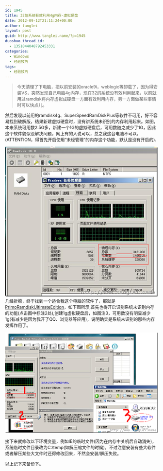 ```yaml
---
id: 1945
title: 32位系统有效利用4g内存-虚拟硬盘
date: 2012-09-12T21:11:24+00:00
author: tanglei
layout: post
guid: http://www.tanglei.name/?p=1945
duoshuo_thread_id:
  - 1351844048792453331
categories:
  - Windows
  - 经验技巧
tags:
  - 经验技巧
---
```

> 今天清理了下电脑，把以前安装的oracle9i，weblogic等卸载了，因为得安装VS，突然发现自己电脑4g内存，现在32的系统没有效利用起来，以前就用过ramdisk将内存虚拟成硬盘一方面有效利用内存，另一方面做某些事情时可以快点儿。

然后发现以前用的ramdisk4g、SuperSpeedRamDiskPlus等软件不可用，好不容易找到破解版，结果新建虚拟硬盘时，没有讲系统未识别的内存利用起来。如图，本来系统可用数2.5G多，新建一个1G的虚拟硬盘后，可用数随之减少了1G，因此这个软件貌似没解决问题，网上有的人说可以，总之我这台电脑不可以。(ATTENTION，得首先开启使用“未经管理”的内存这个功能，默认是没有开启的).

[<img title="image" src="/wp-content/uploads/2012/09/image_thumb.png" alt="image"  />](/wp-content/uploads/2012/09/image.png) 几经折腾，终于找到一个适合我这个电脑的软件了，那就是<a href="http://www.cncrk.com/downinfo/33892.html" target="_blank">PrimoRamdiskUltimateEdition</a>，如下图所示,首先也得开启识别系统未识别内存的功能(点击图中标注2处),创建1g虚拟硬盘后，如图注3，可用数没有明显减少1g(有减少是因为我开了QQ、浏览器等应用)，说明确实是系统未识别的那些内存发挥作用了。

[<img title="虚拟硬盘" src="/wp-content/uploads/2012/09/image_thumb1.png" alt="虚拟硬盘"  />](/wp-content/uploads/2012/09/image1.png)

接下来就修改以下环境变量，例如IE的临时文件(因为在内存中关机后自动消失)，系统临时文件目录改为C:\temp(如解压缩文件的时候)，不过注意安装有些大软件或者解压某些大文件时还得修改回来，不然会安装/解压失败。

以上记下来备份下。
